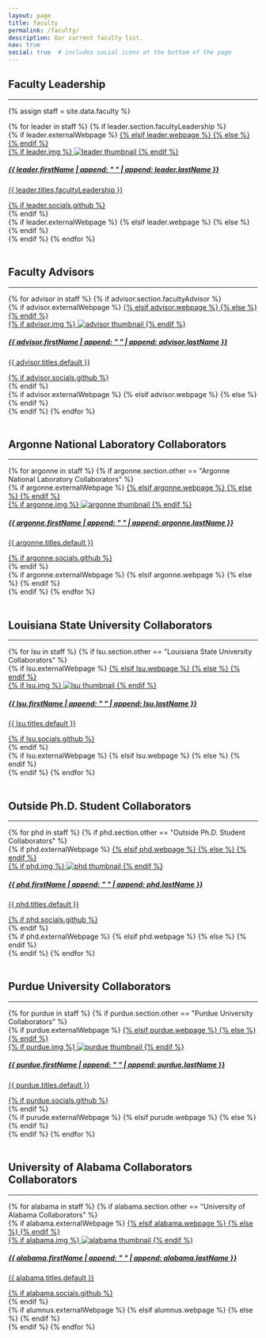 ```yaml
---
layout: page
title: faculty
permalink: /faculty/
description: Our current faculty list.
nav: true
social: true  # includes social icons at the bottom of the page
---
```


## Faculty Leadership

---

{% assign staff = site.data.faculty %}

<!-- SSL Faculty Leadership Projects Grid -->
<div class="projects grid">
  {% for leader in staff %}
  {% if leader.section.facultyLeadership %}
  <div class="grid-item">
    {% if leader.externalWebpage %}
    <a href="{{ leader.externalWebpage }}" target="_blank">
    {% elsif leader.webpage %}
    <a href="{{ leader.webpage | relative_url }}">
    {% else %}
    <!-- Do nothing -->
    {% endif %}
      <div class="card hoverable">
        {% if leader.img %}
        <img src="{{ leader.img | relative_url }}" alt="leader thumbnail">
        {% endif %}
        <div class="card-body">
          <h5>{{ leader.firstName | append: " " | append: leader.lastName }}</h5>
          <p class="card-text">{{ leader.titles.facultyLeadership }}</p>
          <div class="row ml-1 mr-1 p-0">
            {% if leader.socials.github %}
            <div class="github-icon">
              <div class="icon" data-toggle="tooltip" title="GitHub Profile">
                <a href="{{ leader.socials.github }}" target="_blank"><i class="fab fa-github gh-icon"></i></a>
              </div>
            </div>
            {% endif %}
          </div>
        </div>
      </div>
    {% if leader.externalWebpage %}
    </a>
    {% elsif leader.webpage %}
    </a>
    {% else %}
    <!-- Do nothing -->
    {% endif %}
  </div>
  {% endif %}
{% endfor %}
</div>
<br>

## Faculty Advisors

---

<!-- Faculty Advisors Projects Grid -->
<div class="projects grid">
  {% for advisor in staff %}
  {% if advisor.section.facultyAdvisor %}
  <div class="grid-item">
    {% if advisor.externalWebpage %}
    <a href="{{ advisor.externalWebpage }}" target="_blank">
    {% elsif advisor.webpage %}
    <a href="{{ advisor.webpage | relative_url }}">
    {% else %}
    <!-- Do nothing -->
    {% endif %}
      <div class="card hoverable">
        {% if advisor.img %}
        <img src="{{ advisor.img | relative_url }}" alt="advisor thumbnail">
        {% endif %}
        <div class="card-body">
          <h5>{{ advisor.firstName | append: " " | append: advisor.lastName }}</h5>
          <p class="card-text">{{ advisor.titles.default }}</p>
          <div class="row ml-1 mr-1 p-0">
            {% if advisor.socials.github %}
            <div class="github-icon">
              <div class="icon" data-toggle="tooltip" title="GitHub Profile">
                <a href="{{ advisor.socials.github }}" target="_blank"><i class="fab fa-github gh-icon"></i></a>
              </div>
            </div>
            {% endif %}
          </div>
        </div>
      </div>
    {% if advisor.externalWebpage %}
    </a>
    {% elsif advisor.webpage %}
    </a>
    {% else %}
    <!-- Do nothing -->
    {% endif %}
  </div>
  {% endif %}
{% endfor %}
</div>
<br>

## Argonne National Laboratory Collaborators

---

<!-- Argonne National Laboratory Collaborators Projects Grid -->
<div class="projects grid">
  {% for argonne in staff %}
  {% if argonne.section.other == "Argonne National Laboratory Collaborators" %}
  <div class="grid-item">
    {% if argonne.externalWebpage %}
    <a href="{{ argonne.externalWebpage }}" target="_blank">
    {% elsif argonne.webpage %}
    <a href="{{ argonne.webpage | relative_url }}">
    {% else %}
    <!-- Do nothing -->
    {% endif %}
      <div class="card hoverable">
        {% if argonne.img %}
        <img src="{{ argonne.img | relative_url }}" alt="argonne thumbnail">
        {% endif %}
        <div class="card-body">
          <h5>{{ argonne.firstName | append: " " | append: argonne.lastName }}</h5>
          <p class="card-text">{{ argonne.titles.default }}</p>
          <div class="row ml-1 mr-1 p-0">
            {% if argonne.socials.github %}
            <div class="github-icon">
              <div class="icon" data-toggle="tooltip" title="GitHub Profile">
                <a href="{{ argonne.socials.github }}" target="_blank"><i class="fab fa-github gh-icon"></i></a>
              </div>
            </div>
            {% endif %}
          </div>
        </div>
      </div>
    {% if argonne.externalWebpage %}
    </a>
    {% elsif argonne.webpage %}
    </a>
    {% else %}
    <!-- Do nothing -->
    {% endif %}
  </div>
  {% endif %}
{% endfor %}
</div>
<br>

## Louisiana State University Collaborators

---

<!-- Louisiana State University Collaborators Projects Grid -->
<div class="projects grid">
  {% for lsu in staff %}
  {% if lsu.section.other == "Louisiana State University Collaborators" %}
  <div class="grid-item">
    {% if lsu.externalWebpage %}
    <a href="{{ lsu.externalWebpage }}" target="_blank">
    {% elsif lsu.webpage %}
    <a href="{{ lsu.webpage | relative_url }}">
    {% else %}
    <!-- Do nothing -->
    {% endif %}
      <div class="card hoverable">
        {% if lsu.img %}
        <img src="{{ lsu.img | relative_url }}" alt="lsu thumbnail">
        {% endif %}
        <div class="card-body">
          <h5>{{ lsu.firstName | append: " " | append: lsu.lastName }}</h5>
          <p class="card-text">{{ lsu.titles.default }}</p>
          <div class="row ml-1 mr-1 p-0">
            {% if lsu.socials.github %}
            <div class="github-icon">
              <div class="icon" data-toggle="tooltip" title="GitHub Profile">
                <a href="{{ lsu.socials.github }}" target="_blank"><i class="fab fa-github gh-icon"></i></a>
              </div>
            </div>
            {% endif %}
          </div>
        </div>
      </div>
    {% if lsu.externalWebpage %}
    </a>
    {% elsif lsu.webpage %}
    </a>
    {% else %}
    <!-- Do nothing -->
    {% endif %}
  </div>
  {% endif %}
{% endfor %}
</div>
<br>

## Outside Ph.D. Student Collaborators

---

<!-- Outside Ph.D. Student Collaborators Projects Grid -->
<div class="projects grid">
  {% for phd in staff %}
  {% if phd.section.other == "Outside Ph.D. Student Collaborators" %}
  <div class="grid-item">
    {% if phd.externalWebpage %}
    <a href="{{ phd.externalWebpage }}" target="_blank">
    {% elsif phd.webpage %}
    <a href="{{ phd.webpage | relative_url }}">
    {% else %}
    <!-- Do nothing -->
    {% endif %}
      <div class="card hoverable">
        {% if phd.img %}
        <img src="{{ phd.img | relative_url }}" alt="phd thumbnail">
        {% endif %}
        <div class="card-body">
          <h5>{{ phd.firstName | append: " " | append: phd.lastName }}</h5>
          <p class="card-text">{{ phd.titles.default }}</p>
          <div class="row ml-1 mr-1 p-0">
            {% if phd.socials.github %}
            <div class="github-icon">
              <div class="icon" data-toggle="tooltip" title="GitHub Profile">
                <a href="{{ phd.socials.github }}" target="_blank"><i class="fab fa-github gh-icon"></i></a>
              </div>
            </div>
            {% endif %}
          </div>
        </div>
      </div>
    {% if phd.externalWebpage %}
    </a>
    {% elsif phd.webpage %}
    </a>
    {% else %}
    <!-- Do nothing -->
    {% endif %}
  </div>
  {% endif %}
{% endfor %}
</div>
<br>

## Purdue University Collaborators

---

<!-- Purdue University Collaborators Projects Grid -->
<div class="projects grid">
  {% for purdue in staff %}
  {% if purdue.section.other == "Purdue University Collaborators" %}
  <div class="grid-item">
    {% if purdue.externalWebpage %}
    <a href="{{ purdue.externalWebpage }}" target="_blank">
    {% elsif purdue.webpage %}
    <a href="{{ purdue.webpage | relative_url }}">
    {% else %}
    <!-- Do nothing -->
    {% endif %}
      <div class="card hoverable">
        {% if purdue.img %}
        <img src="{{ purdue.img | relative_url }}" alt="purdue thumbnail">
        {% endif %}
        <div class="card-body">
          <h5>{{ purdue.firstName | append: " " | append: purdue.lastName }}</h5>
          <p class="card-text">{{ purdue.titles.default }}</p>
          <div class="row ml-1 mr-1 p-0">
            {% if purdue.socials.github %}
            <div class="github-icon">
              <div class="icon" data-toggle="tooltip" title="GitHub Profile">
                <a href="{{ purdue.socials.github }}" target="_blank"><i class="fab fa-github gh-icon"></i></a>
              </div>
            </div>
            {% endif %}
          </div>
        </div>
      </div>
    {% if purude.externalWebpage %}
    </a>
    {% elsif purude.webpage %}
    </a>
    {% else %}
    <!-- Do nothing -->
    {% endif %}
  </div>
  {% endif %}
{% endfor %}
</div>
<br>

## University of Alabama Collaborators Collaborators

---

<!-- University of Alabama Collaborators Projects Grid -->
<div class="projects grid">
  {% for alabama in staff %}
  {% if alabama.section.other == "University of Alabama Collaborators" %}
  <div class="grid-item">
    {% if alabama.externalWebpage %}
    <a href="{{ alabama.externalWebpage }}" target="_blank">
    {% elsif alabama.webpage %}
    <a href="{{ alabama.webpage | relative_url }}">
    {% else %}
    <!-- Do nothing -->
    {% endif %}
      <div class="card hoverable">
        {% if alabama.img %}
        <img src="{{ alabama.img | relative_url }}" alt="alabama thumbnail">
        {% endif %}
        <div class="card-body">
          <h5>{{ alabama.firstName | append: " " | append: alabama.lastName }}</h5>
          <p class="card-text">{{ alabama.titles.default }}</p>
          <div class="row ml-1 mr-1 p-0">
            {% if alabama.socials.github %}
            <div class="github-icon">
              <div class="icon" data-toggle="tooltip" title="GitHub Profile">
                <a href="{{ alabama.socials.github }}" target="_blank"><i class="fab fa-github gh-icon"></i></a>
              </div>
            </div>
            {% endif %}
          </div>
        </div>
      </div>
    {% if alumnus.externalWebpage %}
    </a>
    {% elsif alumnus.webpage %}
    </a>
    {% else %}
    <!-- Do nothing -->
    {% endif %}
  </div>
  {% endif %}
{% endfor %}
</div>
<br>
